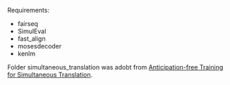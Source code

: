Requirements:

- fairseq
- SimulEval
- fast_align
- mosesdecoder
- kenlm

Folder simultaneous_translation was adobt from [Anticipation-free Training for Simultaneous Translation](https://anonymous.4open.science/r/sinkhorn-simultrans).
